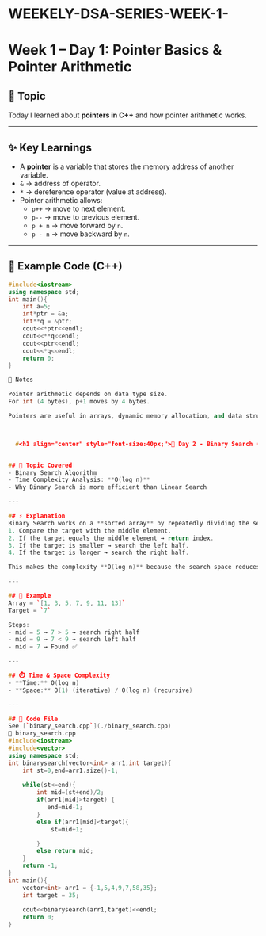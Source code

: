 # WEEKELY-DSA-SERIES-WEEK-1-

# Week 1 – Day 1: Pointer Basics & Pointer Arithmetic

## 📌 Topic
Today I learned about **pointers in C++** and how pointer arithmetic works.  

---

## ✨ Key Learnings
- A **pointer** is a variable that stores the memory address of another variable.
- `&` → address of operator.  
- `*` → dereference operator (value at address).  
- Pointer arithmetic allows:
  - `p++` → move to next element.  
  - `p--` → move to previous element.  
  - `p + n` → move forward by `n`.  
  - `p - n` → move backward by `n`.  

---

## 🧩 Example Code (C++)
```cpp
#include<iostream>
using namespace std;
int main(){
    int a=5;
    int*ptr = &a;
    int**q = &ptr;
    cout<<*ptr<<endl;
    cout<<**q<<endl;
    cout<<ptr<<endl;
    cout<<*q<<endl;
    return 0;
}

📖 Notes

Pointer arithmetic depends on data type size.
For int (4 bytes), p+1 moves by 4 bytes.

Pointers are useful in arrays, dynamic memory allocation, and data structures.



  #<h1 align="center" style="font-size:40px;">📅 Day 2 - Binary Search (O(log n) Time Complexity)</h1>


## 📖 Topic Covered
- Binary Search Algorithm
- Time Complexity Analysis: **O(log n)**
- Why Binary Search is more efficient than Linear Search

---

## ⚡ Explanation
Binary Search works on a **sorted array** by repeatedly dividing the search interval in half:
1. Compare the target with the middle element.
2. If the target equals the middle element → return index.
3. If the target is smaller → search the left half.
4. If the target is larger → search the right half.

This makes the complexity **O(log n)** because the search space reduces by half each step.

---

## 🧮 Example
Array = `[1, 3, 5, 7, 9, 11, 13]`  
Target = `7`  

Steps:  
- mid = 5 → 7 > 5 → search right half  
- mid = 9 → 7 < 9 → search left half  
- mid = 7 → Found ✅

---

## ⏱️ Time & Space Complexity
- **Time:** O(log n)  
- **Space:** O(1) (iterative) / O(log n) (recursive)

---

## 📂 Code File
See [`binary_search.cpp`](./binary_search.cpp)
📌 binary_search.cpp
#include<iostream>
#include<vector>
using namespace std;
int binarysearch(vector<int> arr1,int target){
    int st=0,end=arr1.size()-1;
    
    while(st<=end){
        int mid=(st+end)/2;
        if(arr1[mid]>target) {
           end=mid-1;
        }
        else if(arr1[mid]<target){
            st=mid+1;

        }
        else return mid;
    }
    return -1;
}
int main(){
    vector<int> arr1 = {-1,5,4,9,7,58,35};
    int target = 35;
    
    cout<<binarysearch(arr1,target)<<endl;
    return 0;
}

